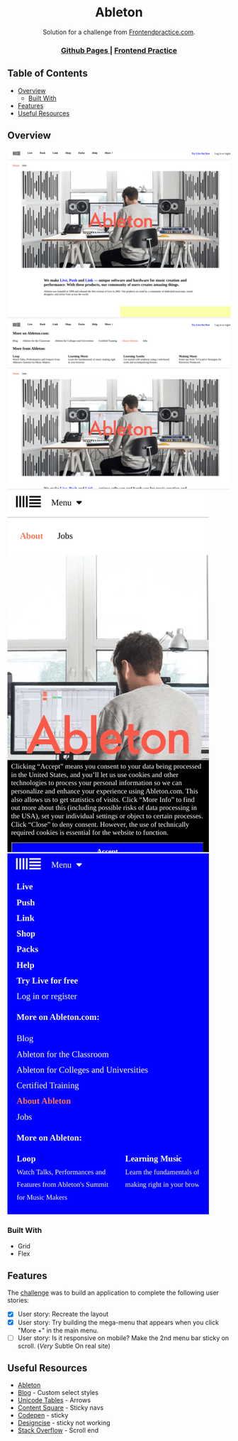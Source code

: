 <h1 align="center">Ableton</h1>

<div align="center">
   Solution for a challenge from  <a href="https://frontendpractice.com" target="_blank">Frontendpractice.com</a>.
</div>

<div align="center">
  <h3>
    <a href="https://jdegand.github.io/ableton">
      Github Pages
    </a>
    <span> | </span>
    <a href="https://www.frontendpractice.com/project/ableton">
      Frontend Practice    
    </a>
  </h3>
</div>

## Table of Contents

- [Overview](#overview)
  - [Built With](#built-with)
- [Features](#features)
- [Useful Resources](#useful-resources)

## Overview

![](ableton-desktop.png)
![](ableton-desktop-nav-open.png)
![](ableton-mobile.png)
![](ableton-mobile-nav-open.png)

### Built With

- Grid 
- Flex

## Features

The [challenge](https://www.frontendpractice.com/project/ableton) was to build an application to complete the following user stories:

- [x] User story: Recreate the layout
- [x] User story: Try building the mega-menu that appears when you click "More +" in the main menu.
- [ ] User story: Is it responsive on mobile? Make the 2nd menu bar sticky on scroll. (*Very* Subtle On real site)

## Useful Resources

- [Ableton](https://web.archive.org/web/20210813094511/https://www.ableton.com/en/about/)
- [Blog](https://moderncss.dev/custom-select-styles-with-pure-css/) - Custom select styles
- [Unicode Tables](https://unicode-table.com/en/sets/arrow-symbols/#down-arrows) - Arrows
- [Content Square](https://contentsquare.com/blog/the-3-golden-rules-of-sticky-menu-navigation/) - Sticky navs
- [Codepen](https://codepen.io/cferdinandi/pen/vYOZMRN) - sticky
- [Designcise](https://www.designcise.com/web/tutorial/how-to-fix-issues-with-css-position-sticky-not-working#checking-if-a-threshold-has-been-specified) - sticky not working
- [Stack Overflow](https://stackoverflow.com/questions/4620906/how-do-i-know-when-ive-stopped-scrolling) - Scroll end
